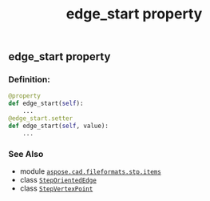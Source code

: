 ﻿---
title: edge_start property
second_title: Aspose.CAD for Python via .NET API References
description: 
type: docs
weight: 50
url: /aspose.cad.fileformats.stp.items/steporientededge/edge_start/
is_root: false
---

## edge_start property

### Definition:
```python
@property
def edge_start(self):
    ...
@edge_start.setter
def edge_start(self, value):
    ...
```

### See Also
* module [`aspose.cad.fileformats.stp.items`](../../)
* class [`StepOrientedEdge`](/cad/python-net/aspose.cad.fileformats.stp.items/steporientededge)
* class [`StepVertexPoint`](/cad/python-net/aspose.cad.fileformats.stp.items/stepvertexpoint)
